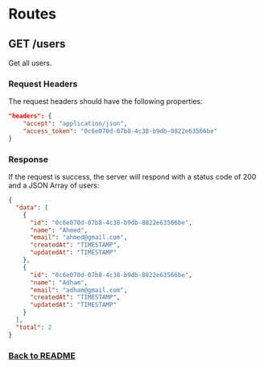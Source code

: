 # Routes

## GET /users

Get all users.

### Request Headers

The request headers should have the following properties:

```json
"headers": {
    "accept": "application/json",
    "access_token": "0c6e070d-07b8-4c38-b9db-8822e63566be"
}
```

### Response

If the request is success, the server will respond with a status code of 200 and a JSON Array of users:

```json
{
  "data": [
    {
      "id": "0c6e070d-07b8-4c38-b9db-8822e63566be",
      "name": "Ahmed",
      "email": "ahmed@gmail.com",
      "createdAt": "TIMESTAMP",
      "updatedAt": "TIMESTAMP"
    },
    {
      "id": "0c6e070d-07b8-4c38-b9db-8822e63566be",
      "name": "Adham",
      "email": "adham@gmail.com",
      "createdAt": "TIMESTAMP",
      "updatedAt": "TIMESTAMP"
    }
  ],
  "total": 2
}
```

### [Back to README](../../API.md#users)
